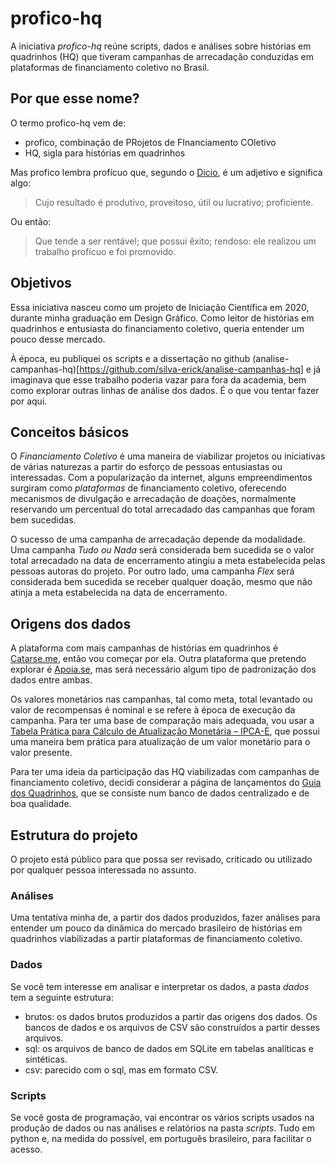 # profico-hq

A iniciativa *profico-hq* reúne scripts, dados e análises sobre histórias em quadrinhos (HQ)
que tiveram campanhas de arrecadação conduzidas em plataformas de financiamento coletivo
no Brasil.

## Por que esse nome?

O termo profico-hq vem de:
- profico, combinação de PRojetos de FInanciamento COletivo
- HQ, sigla para histórias em quadrinhos

Mas profico lembra profícuo que, segundo o [Dicio](https://www.dicio.com.br/proficuo/), 
é um adjetivo e significa algo:

> Cujo resultado é produtivo, proveitoso, útil ou lucrativo; proficiente.

Ou então:

> Que tende a ser rentável; que possui êxito; rendoso: ele realizou um trabalho profícuo e foi promovido.

## Objetivos

Essa iniciativa nasceu como um projeto de Iniciação Científica em 2020, durante
minha graduação em Design Gráfico. Como leitor de histórias em quadrinhos e entusiasta
do financiamento coletivo, queria entender um pouco desse mercado.

À época, eu publiquei os scripts e a dissertação no github
(analise-campanhas-hq)[https://github.com/silva-erick/analise-campanhas-hq] e já imaginava
que esse trabalho poderia vazar para fora da academia, bem como explorar outras linhas de
análise dos dados. É o que vou tentar fazer por aqui.

## Conceitos básicos

O _Financiamento Coletivo_ é uma maneira de viabilizar projetos ou iniciativas de várias naturezas
a partir do esforço de pessoas entusiastas ou interessadas. Com a popularização da internet,
alguns empreendimentos surgiram como _plataformas_ de financiamento coletivo, oferecendo
mecanismos de divulgação e arrecadação de doações, normalmente reservando um percentual
do total arrecadado das campanhas que foram bem sucedidas.

O sucesso de uma campanha de arrecadação depende da modalidade. Uma campanha _Tudo ou Nada_
será considerada bem sucedida se o valor total arrecadado na data de encerramento
atingiu a meta estabelecida pelas pessoas autoras do projeto. Por outro lado, uma campanha
_Flex_ será considerada bem sucedida se receber qualquer doação, mesmo que não atinja
a meta estabelecida na data de encerramento.

## Origens dos dados

A plataforma com mais campanhas de histórias em quadrinhos é [Catarse.me](https://www.catarse.me),
então vou começar por ela. Outra plataforma que pretendo explorar é [Apoia.se](https://www.apoia.se),
mas será necessário algum tipo de padronização dos dados entre ambas.

Os valores monetários nas campanhas, tal como meta, total levantado ou valor de recompensas
é nominal e se refere à época de execução da campanha. Para ter uma base de comparação mais adequada,
vou usar a [Tabela Prática para Cálculo de Atualização Monetária – IPCA-E](https://www.aasp.org.br/suporte-profissional/indices-economicos/indices-judiciais/tabela-pratica-para-calculo-de-atualizacao-monetaria-ipca-e/),
que possui uma maneira bem prática para atualização de um valor monetário para o valor presente.

Para ter uma ideia da participação das HQ viabilizadas com campanhas de financiamento coletivo,
decidi considerar a página de lançamentos do [Guia dos Quadrinhos](http://guiadosquadrinhos.com/),
que se consiste num banco de dados centralizado e de boa qualidade.

## Estrutura do projeto

O projeto está público para que possa ser revisado, criticado ou utilizado por qualquer
pessoa interessada no assunto.

### Análises

Uma tentativa minha de, a partir dos dados produzidos, fazer análises para entender um pouco
da dinâmica do mercado brasileiro de histórias em quadrinhos viabilizadas a partir plataformas
de financiamento coletivo.

### Dados

Se você tem interesse em analisar e interpretar os dados, a pasta _dados_ tem a seguinte estrutura:
- brutos: os dados brutos produzidos a partir das origens dos dados. Os bancos de dados e os arquivos
de CSV são construídos a partir desses arquivos.
- sql: os arquivos de banco de dados em SQLite em tabelas analíticas e sintéticas.
- csv: parecido com o sql, mas em formato CSV.

### Scripts

Se você gosta de programação, vai encontrar os vários scripts usados na produção de dados
ou nas análises e relatórios na pasta _scripts_. Tudo em python e, na medida do possível,
em português brasileiro, para facilitar o acesso.
